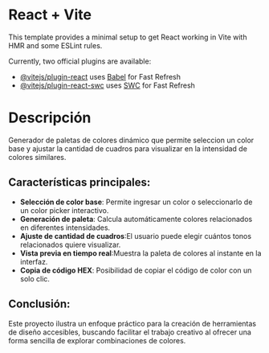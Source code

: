 # React + Vite

This template provides a minimal setup to get React working in Vite with HMR and some ESLint rules.

Currently, two official plugins are available:

- [@vitejs/plugin-react](https://github.com/vitejs/vite-plugin-react/blob/main/packages/plugin-react/README.md) uses [Babel](https://babeljs.io/) for Fast Refresh
- [@vitejs/plugin-react-swc](https://github.com/vitejs/vite-plugin-react-swc) uses [SWC](https://swc.rs/) for Fast Refresh

# Descripción

Generador de paletas de colores dinámico que permite seleccion un color base y ajustar la cantidad de cuadros para visualizar en la intensidad de colores similares.

## Características principales:

- **Selección de color base**: Permite ingresar un color o seleccionarlo de un color picker interactivo.
- **Generación de paleta**: Calcula automáticamente colores relacionados en diferentes intensidades.
- **Ajuste de cantidad de cuadros**:El usuario puede elegir cuántos tonos relacionados quiere visualizar.
- **Vista previa en tiempo real**:Muestra la paleta de colores al instante en la interfaz.
- **Copia de código HEX**: Posibilidad de copiar el código de color con un solo clic.

## Conclusión:

Este proyecto ilustra un enfoque práctico para la creación de herramientas de diseño accesibles, buscando facilitar el trabajo creativo al ofrecer una forma sencilla de explorar combinaciones de colores.
